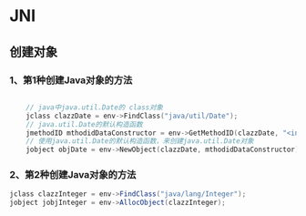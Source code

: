 # JNI



## 创建对象



###  1、第1种创建Java对象的方法

```c

    // java中java.util.Date的 class对象  
    jclass clazzDate = env->FindClass("java/util/Date");
    // java.util.Date的默认构造函数
    jmethodID mthodidDataConstructor = env->GetMethodID(clazzDate, "<init>", "()V");
    // 使用java.util.Date的默认构造函数，来创建java.util.Date对象
    jobject objDate = env->NewObject(clazzDate, mthodidDataConstructor);
```

### 2、第2种创建Java对象的方法

```java
jclass clazzInteger = env->FindClass("java/lang/Integer");
jobject jobjInteger = env->AllocObject(clazzInteger);
```

